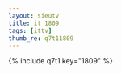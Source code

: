 ```yaml
--- 
layout: sieutv
title: it 1809
tags: [ittv]
thumb_re: q7t11809
---
```

{% include q7t1 key="1809" %} 
